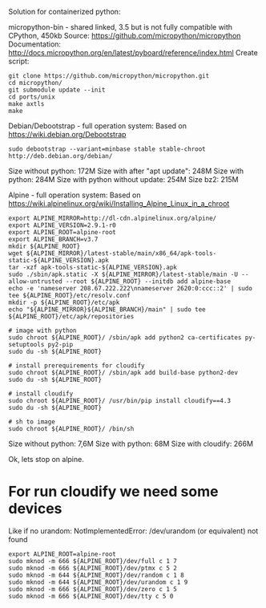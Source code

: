 Solution for containerized python:

micropython-bin - shared linked, 3.5 but is not fully compatible with CPython, 450kb
Source: https://github.com/micropython/micropython
Documentation: http://docs.micropython.org/en/latest/pyboard/reference/index.html
Create script:
```shell
git clone https://github.com/micropython/micropython.git
cd micropython/
git submodule update --init
cd ports/unix
make axtls
make
```

Debian/Debootstrap - full operation system:
Based on https://wiki.debian.org/Debootstrap
```shell
sudo debootstrap --variant=minbase stable stable-chroot http://deb.debian.org/debian/
```

Size without python: 172M
Size with after "apt update": 248M
Size with python: 284M
Size with python without update: 254M
Size bz2: 215M

Alpine - full operation system:
Based on https://wiki.alpinelinux.org/wiki/Installing_Alpine_Linux_in_a_chroot
```shell
export ALPINE_MIRROR=http://dl-cdn.alpinelinux.org/alpine/
export ALPINE_VERSION=2.9.1-r0
export ALPINE_ROOT=alpine-root
export ALPINE_BRANCH=v3.7
mkdir ${ALPINE_ROOT}
wget ${ALPINE_MIRROR}/latest-stable/main/x86_64/apk-tools-static-${ALPINE_VERSION}.apk
tar -xzf apk-tools-static-${ALPINE_VERSION}.apk
sudo ./sbin/apk.static -X ${ALPINE_MIRROR}/latest-stable/main -U --allow-untrusted --root ${ALPINE_ROOT} --initdb add alpine-base
echo -e 'nameserver 208.67.222.222\nnameserver 2620:0:ccc::2' | sudo tee ${ALPINE_ROOT}/etc/resolv.conf
mkdir -p ${ALPINE_ROOT}/etc/apk
echo "${ALPINE_MIRROR}${ALPINE_BRANCH}/main" | sudo tee ${ALPINE_ROOT}/etc/apk/repositories

# image with python
sudo chroot ${ALPINE_ROOT}/ /sbin/apk add python2 ca-certificates py-setuptools py2-pip
sudo du -sh ${ALPINE_ROOT}

# install prerequirements for cloudify
sudo chroot ${ALPINE_ROOT}/ /sbin/apk add build-base python2-dev
sudo du -sh ${ALPINE_ROOT}

# install cloudify
sudo chroot ${ALPINE_ROOT}/ /usr/bin/pip install cloudify==4.3
sudo du -sh ${ALPINE_ROOT}

# sh to image
sudo chroot ${ALPINE_ROOT}/ /bin/sh

```
Size without python: 7,6M
Size with python: 68M
Size with cloudify: 266M

Ok, lets stop on alpine.

# For run cloudify we need some devices

Like if no urandom: NotImplementedError: /dev/urandom (or equivalent) not found
```shell
export ALPINE_ROOT=alpine-root
sudo mknod -m 666 ${ALPINE_ROOT}/dev/full c 1 7
sudo mknod -m 666 ${ALPINE_ROOT}/dev/ptmx c 5 2
sudo mknod -m 644 ${ALPINE_ROOT}/dev/random c 1 8
sudo mknod -m 644 ${ALPINE_ROOT}/dev/urandom c 1 9
sudo mknod -m 666 ${ALPINE_ROOT}/dev/zero c 1 5
sudo mknod -m 666 ${ALPINE_ROOT}/dev/tty c 5 0
```
